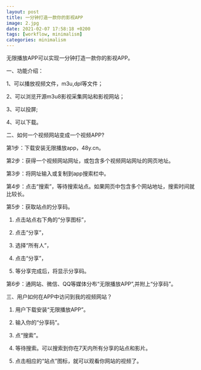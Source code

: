 ```yaml
---
layout: post
title: 一分钟打造一款你的影视APP
image: 2.jpg
date: 2021-02-07 17:58:18 +0200
tags: [workflow, minimalism]
categories: minimalism
---
```

无限播放APP可以实现一分钟打造一款你的影视APP。

一、功能介绍：

1、可以播放视频文件，m3u,dpl等文件；

​2、可以浏览开源m3u8影视采集网站和影视网站；

3、可以投屏;

​4、可以下载。

二、如何一个视频网站变成一个视频APP?

第1步：下载安装无限播放app，48y.cn。

第2步：获得一个视频网站网址，或包含多个视频网站网址的网页地址。

第3步：将网址输入或复制到app搜索栏中。

第4步：点击“搜索”，等待搜索站点。如果网页中包含多个网站地址，搜索时间就比较长。

第5步：获取站点的分享码。

1. 点击站点右下角的“分享图标”，

2. 点击“分享”，
3. 选择“所有人”，
4. 点击“分享”，
5. 等分享完成后，将显示分享码。

第6步：通网站、微信、QQ等媒体分布“无限播放APP”,并附上“分享码”。

三、用户如何在APP中访问到我的视频网站？

1. 用户下载安装“无限播放APP”。

2. 输入你的“分享码”。
3. 点“搜索”。
4. 等待搜索。可以搜索到你在7天内所有分享的站点和影片。
5. 点击相应的“站点”图标，就可以观看你网站的视频了。

